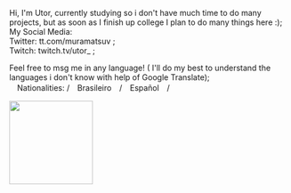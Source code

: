 Hi, I'm Utor, currently studying so i don't have much time to do many projects, but as soon as I finish up college I plan to do many things here :);
   <br>My Social Media: 
<br>Twitter: tt.com/muramatsuv ;
<br>Twitch: twitch.tv/utor_ ;

Feel free to msg me in any language! ( I'll do my best to understand the languages i don't know with help of Google Translate);
<br>　Nationalities: /　Brasileiro　/　Español　/

<div>
   <img height=150px src="https://github-readme-stats.vercel.app/api?username=Utor220&count_private=true&show_icons=true&theme=tokyonight">
   <img height=150px ser="https://github-readme-stats.vercel.app/api/top-langs/?username=Utor220&langs_count=10&layout=compact">
</div>
